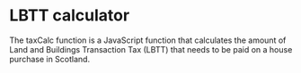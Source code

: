 # LBTT calculator

The taxCalc function is a JavaScript function that calculates the amount of Land and Buildings Transaction Tax (LBTT) that needs to be paid on a house purchase in Scotland.
